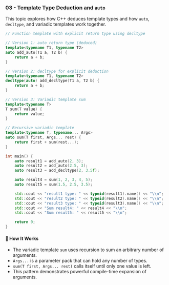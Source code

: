 ### 03 - Template Type Deduction and `auto`

This topic explores how C++ deduces template types and how `auto`, `decltype`, and variadic templates work together.

```cpp
// Function template with explicit return type using decltype

// Version 1: auto return type (deduced)
template<typename T1, typename T2>
auto add_auto(T1 a, T2 b) {
    return a + b;
}

// Version 2: decltype for explicit deduction
template<typename T1, typename T2>
decltype(auto) add_decltype(T1 a, T2 b) {
    return a + b;
}

// Version 3: Variadic template sum
template<typename T>
T sum(T value) {
    return value;
}

// Recursive variadic template
template<typename T, typename... Args>
auto sum(T first, Args... rest) {
    return first + sum(rest...);
}

int main() {
    auto result1 = add_auto(2, 3);
    auto result2 = add_auto(2.5, 3);
    auto result3 = add_decltype(2, 3.5f);

    auto result4 = sum(1, 2, 3, 4, 5);
    auto result5 = sum(1.5, 2.5, 3.5);

    std::cout << "result1 type: " << typeid(result1).name() << "\\n";
    std::cout << "result2 type: " << typeid(result2).name() << "\\n";
    std::cout << "result3 type: " << typeid(result3).name() << "\\n";
    std::cout << "Sum result4: " << result4 << "\\n";
    std::cout << "Sum result5: " << result5 << "\\n";

    return 0;
}
```

#### 🧠 How It Works
- The variadic template `sum` uses recursion to sum an arbitrary number of arguments.
- `Args...` is a parameter pack that can hold any number of types.
- `sum(T first, Args... rest)` calls itself until only one value is left.
- This pattern demonstrates powerful compile-time expansion of arguments.